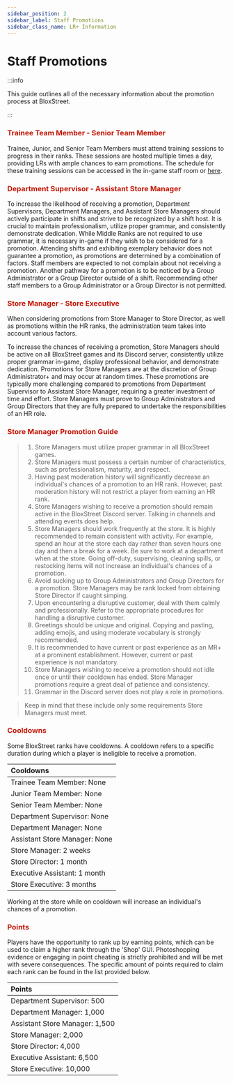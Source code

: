 ```yaml
---
sidebar_position: 2
sidebar_label: Staff Promotions
sidebar_class_name: LR+ Information
---
```


# Staff Promotions

:::info

This guide outlines all of the necessary information about the promotion process at BloxStreet.

:::

### <font color="#C21807">Trainee Team Member - Senior Team Member</font>

Trainee, Junior, and Senior Team Members must attend training sessions to progress in their ranks. These sessions are hosted multiple times a day, providing LRs with ample chances to earn promotions. The schedule for these training sessions can be accessed in the in-game staff room or [here](https://discord.com/channels/323081832071561216/600732254502780928/1133663177549299794).

### <font color="#C21807">Department Supervisor - Assistant Store Manager</font>

To increase the likelihood of receiving a promotion, Department Supervisors, Department Managers, and Assistant Store Managers should actively participate in shifts and strive to be recognized by a shift host. It is crucial to maintain professionalism, utilize proper grammar, and consistently demonstrate dedication. While Middle Ranks are not required to use grammar, it is necessary in-game if they wish to be considered for a promotion. Attending shifts and exhibiting exemplary behavior does not guarantee a promotion, as promotions are determined by a combination of factors. Staff members are expected to not complain about not receiving a promotion. Another pathway for a promotion is to be noticed by a Group Administrator or a Group Director outside of a shift. Recommending other staff members to a Group Administrator or a Group Director is not permitted.

### <font color="#C21807">Store Manager - Store Executive</font>

When considering promotions from Store Manager to Store Director, as well as promotions within the HR ranks, the administration team takes into account various factors.

To increase the chances of receiving a promotion, Store Managers should be active on all BloxStreet games and its Discord server, consistently utilize proper grammar in-game, display professional behavior, and demonstrate dedication. Promotions for Store Managers are at the discretion of Group Administrator+ and may occur at random times. These promotions are typically more challenging compared to promotions from Department Supervisor to Assistant Store Manager, requiring a greater investment of time and effort. Store Managers must prove to Group Administrators and Group Directors that they are fully prepared to undertake the responsibilities of an HR role.

### <font color="#C21807">Store Manager Promotion Guide</font>
> 1.   Store Managers must utilize proper grammar in all BloxStreet games.
> 2.   Store Managers must possess a certain number of characteristics, such as professionalism, maturity, and respect.
> 3.   Having past moderation history will significantly decrease an individual's chances of a promotion to an HR rank. However, past moderation history will not restrict a player from earning an HR rank.
> 4.   Store Managers wishing to receive a promotion should remain active in the BloxStreet Discord server. Talking in channels and attending events does help.
> 5.   Store Managers should work frequently at the store. It is highly recommended to remain consistent with activity. For example, spend an hour at the store each day rather than seven hours one day and then a break for a week. Be sure to work at a department when at the store. Going off-duty, supervising, cleaning spills, or restocking items will not increase an individual's chances of a promotion.
> 6.   Avoid sucking up to Group Administrators and Group Directors for a promotion. Store Managers may be rank locked from obtaining Store Director if caught simping.
> 7.   Upon encountering a disruptive customer, deal with them calmly and professionally. Refer to the appropriate procedures for handling a disruptive customer.
> 8.   Greetings should be unique and original. Copying and pasting, adding emojis, and using moderate vocabulary is strongly recommended.
> 9.  It is recommended to have current or past experience as an MR+ at a prominent establishment. However, current or past experience is not mandatory.
> 10.  Store Managers wishing to receive a promotion should not idle once or until their cooldown has ended. Store Manager promotions require a great deal of patience and consistency.
> 11.  Grammar in the Discord server does not play a role in promotions.

> Keep in mind that these include only some requirements Store Managers must meet.

### <font color="#C21807">Cooldowns</font>

Some BloxStreet ranks have cooldowns. A cooldown refers to a specific duration during which a player is ineligible to receive a promotion.

| Cooldowns |
|:----------|
| Trainee Team Member: None |
| Junior Team Member: None |
| Senior Team Member: None |
| Department Supervisor: None |
| Department Manager: None |
| Assistant Store Manager: None |
| Store Manager: 2 weeks |
| Store Director: 1 month |
| Executive Assistant: 1 month |
| Store Executive: 3 months |

Working at the store while on cooldown will increase an individual's chances of a promotion.

### <font color="#C21807">Points</font>

Players have the opportunity to rank up by earning points, which can be used to claim a higher rank through the 'Shop' GUI. Photoshopping evidence or engaging in point cheating is strictly prohibited and will be met with severe consequences. The specific amount of points required to claim each rank can be found in the list provided below.

| Points |
|:----------|
| Department Supervisor: 500 |
| Department Manager: 1,000 |
| Assistant Store Manager: 1,500 |
| Store Manager: 2,000 |
| Store Director: 4,000 |
| Executive Assistant: 6,500 |
| Store Executive: 10,000 |
